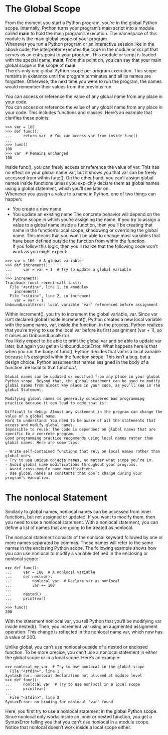 # The Global Scope
From the moment you start a Python program, you’re in the global Python scope. Internally, Python turns your program’s main script into a module called __main__ to hold the main program’s execution. The namespace of this module is the main global scope of your program.\
Whenever you run a Python program or an interactive session like in the above code, the interpreter executes the code in the module or script that serves as an entry point to your program. This module or script is loaded with the special name, __main__. From this point on, you can say that your main global scope is the scope of __main__.\
There’s only one global Python scope per program execution. This scope remains in existence until the program terminates and all its names are forgotten. Otherwise, the next time you were to run the program, the names would remember their values from the previous run.

You can access or reference the value of any global name from any place in your code.\
You can access or reference the value of any global name from any place in your code. This includes functions and classes. Here’s an example that clarifies these points:

```
>>> var = 100
>>> def func():
...     return var  # You can access var from inside func()
...
>>> func()
100
>>> var  # Remains unchanged
100

```
Inside func(), you can freely access or reference the value of var. This has no effect on your global name var, but it shows you that var can be freely accessed from within func(). On the other hand, you can’t assign global names inside functions unless you explicitly declare them as global names using a global statement, which you’ll see later on.\
Whenever you assign a value to a name in Python, one of two things can happen:

- You create a new name
- You update an existing name
The concrete behavior will depend on the Python scope in which you’re assigning the name. If you try to assign a value to a global name inside a function, then you’ll be creating that name in the function’s local scope, shadowing or overriding the global name. This means that you won’t be able to change most variables that have been defined outside the function from within the function.\
If you follow this logic, then you’ll realize that the following code won’t work as you might expect:
```
>>> var = 100  # A global variable
>>> def increment():
...     var = var + 1  # Try to update a global variable
...
>>> increment()
Traceback (most recent call last):
  File "<stdin>", line 1, in <module>
    increment()
  File "<stdin>", line 2, in increment
    var = var + 1
UnboundLocalError: local variable 'var' referenced before assignment
```
Within increment(), you try to increment the global variable, var. Since var isn’t declared global inside increment(), Python creates a new local variable with the same name, var, inside the function. In the process, Python realizes that you’re trying to use the local var before its first assignment (var + 1), so it raises an UnboundLocalError.\
You likely expect to be able to print the global var and be able to update var later, but again you get an UnboundLocalError. What happens here is that when you run the body of func(), Python decides that var is a local variable because it’s assigned within the function scope. This isn’t a bug, but a design choice. Python assumes that names assigned in the body of a function are local to that function.\
```
Global names can be updated or modified from any place in your global Python scope. Beyond that, the global statement can be used to modify global names from almost any place in your code, as you’ll see in The global Statement.

Modifying global names is generally considered bad programming practice because it can lead to code that is:

Difficult to debug: Almost any statement in the program can change the value of a global name.
Hard to understand: You need to be aware of all the statements that access and modify global names.
Impossible to reuse: The code is dependent on global names that are specific to a concrete program.
Good programming practice recommends using local names rather than global names. Here are some tips:

- Write self-contained functions that rely on local names rather than global ones.
- Try to use unique objects names, no matter what scope you’re in.
- Avoid global name modifications throughout your programs.
- Avoid cross-module name modifications.
- Use global names as constants that don’t change during your program’s execution.

```
# The nonlocal Statement
Similarly to global names, nonlocal names can be accessed from inner functions, but not assigned or updated. If you want to modify them, then you need to use a nonlocal statement. With a nonlocal statement, you can define a list of names that are going to be treated as nonlocal.

The nonlocal statement consists of the nonlocal keyword followed by one or more names separated by commas. These names will refer to the same names in the enclosing Python scope. The following example shows how you can use nonlocal to modify a variable defined in the enclosing or nonlocal scope:
```
>>> def func():
...     var = 100  # A nonlocal variable
...     def nested():
...         nonlocal var  # Declare var as nonlocal
...         var += 100
...
...     nested()
...     print(var)
...
>>> func()
200
```
With the statement nonlocal var, you tell Python that you’ll be modifying var inside nested(). Then, you increment var using an augmented assignment operation. This change is reflected in the nonlocal name var, which now has a value of 200.

Unlike global, you can’t use nonlocal outside of a nested or enclosed function. To be more precise, you can’t use a nonlocal statement in either the global scope or in a local scope. Here’s an example:
```
>>> nonlocal my_var  # Try to use nonlocal in the global scope
  File "<stdin>", line 1
SyntaxError: nonlocal declaration not allowed at module level
>>> def func():
...     nonlocal var  # Try to use nonlocal in a local scope
...     print(var)
...
  File "<stdin>", line 2
SyntaxError: no binding for nonlocal 'var' found

```

Here, you first try to use a nonlocal statement in the global Python scope. Since nonlocal only works inside an inner or nested function, you get a SyntaxError telling you that you can’t use nonlocal in a module scope. Notice that nonlocal doesn’t work inside a local scope either.